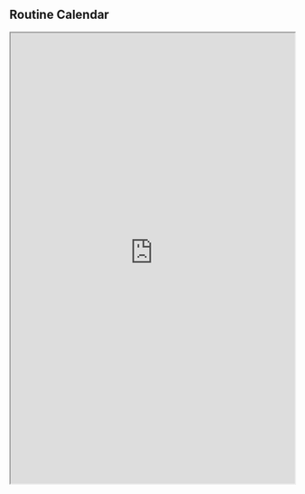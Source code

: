 
## Routine Calendar
<iframe width="100%" height="800px" src="https://kiaka-personal-site.netlify.app/ceroc/beginners-routines/" />

